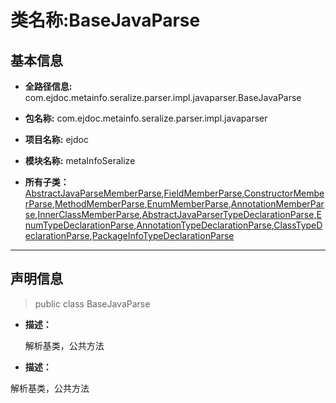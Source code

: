 # 类名称:BaseJavaParse

## 基本信息

* **全路径信息:** com.ejdoc.metainfo.seralize.parser.impl.javaparser.BaseJavaParse
* **包名称:** com.ejdoc.metainfo.seralize.parser.impl.javaparser
* **项目名称:** ejdoc
* **模块名称:** metaInfoSeralize







* **所有子类：**  
[AbstractJavaParseMemberParse](/metaInfoSeralize/com/ejdoc/metainfo/seralize/parser/impl/javaparser/member/AbstractJavaParseMemberParse.md),[FieldMemberParse](/metaInfoSeralize/com/ejdoc/metainfo/seralize/parser/impl/javaparser/member/FieldMemberParse.md),[ConstructorMemberParse](/metaInfoSeralize/com/ejdoc/metainfo/seralize/parser/impl/javaparser/member/ConstructorMemberParse.md),[MethodMemberParse](/metaInfoSeralize/com/ejdoc/metainfo/seralize/parser/impl/javaparser/member/MethodMemberParse.md),[EnumMemberParse](/metaInfoSeralize/com/ejdoc/metainfo/seralize/parser/impl/javaparser/member/EnumMemberParse.md),[AnnotationMemberParse](/metaInfoSeralize/com/ejdoc/metainfo/seralize/parser/impl/javaparser/member/AnnotationMemberParse.md),[InnerClassMemberParse](/metaInfoSeralize/com/ejdoc/metainfo/seralize/parser/impl/javaparser/member/InnerClassMemberParse.md),[AbstractJavaParserTypeDeclarationParse](/metaInfoSeralize/com/ejdoc/metainfo/seralize/parser/impl/javaparser/type/AbstractJavaParserTypeDeclarationParse.md),[EnumTypeDeclarationParse](/metaInfoSeralize/com/ejdoc/metainfo/seralize/parser/impl/javaparser/type/EnumTypeDeclarationParse.md),[AnnotationTypeDeclarationParse](/metaInfoSeralize/com/ejdoc/metainfo/seralize/parser/impl/javaparser/type/AnnotationTypeDeclarationParse.md),[ClassTypeDeclarationParse](/metaInfoSeralize/com/ejdoc/metainfo/seralize/parser/impl/javaparser/type/ClassTypeDeclarationParse.md),[PackageInfoTypeDeclarationParse](/metaInfoSeralize/com/ejdoc/metainfo/seralize/parser/impl/javaparser/type/PackageInfoTypeDeclarationParse.md)

---

## 声明信息
> public class BaseJavaParse     


* **描述：** 

  解析基类，公共方法

* **描述：** 

解析基类，公共方法














